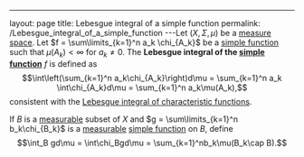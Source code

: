 ---
 layout: page
 title: Lebesgue integral of a simple function
 permalink: /Lebesgue_integral_of_a_simple_function
---Let $(X,\Sigma, \mu)$ be a [measure space](https://defsmath.github.io/DefsMath/measure_space). Let $f = \sum\limits_{k=1}^n a_k \chi_{A_k}$ be a [simple function](https://defsmath.github.io/DefsMath/simple_function) such that $\mu(A_k) < \infty$ for $a_k \neq 0$.  The **Lebesgue integral of the [simple function](https://defsmath.github.io/DefsMath/simple_function)** $f$ is defined as $$\int\left(\sum_{k=1}^n a_k\chi_{A_k}\right)d\mu = \sum_{k=1}^n a_k \int\chi_{A_k}d\mu = \sum_{k=1}^n a_k\mu(A_k),$$ consistent with the [Lebesgue integral of characteristic functions](https://defsmath.github.io/DefsMath/Lebesgue_integral_of_characteristic_function).

If $B$ is a [measurable](https://defsmath.github.io/DefsMath/measurable) subset of $X$ and $g = \sum\limits_{k=1}^n b_k\chi_{B_k}$ is a [measurable](https://defsmath.github.io/DefsMath/measurable_function) [simple function](https://defsmath.github.io/DefsMath/simple_function) on $B$, define $$\int_B gd\mu = \int\chi_Bgd\mu = \sum_{k=1}^nb_k\mu(B_k\cap B).$$

